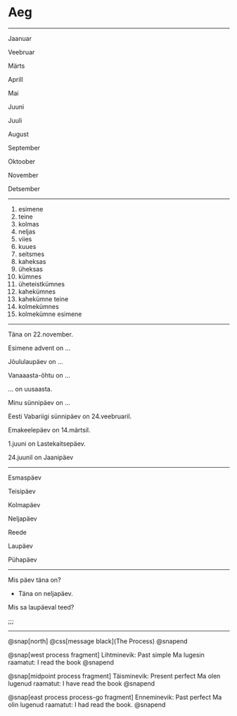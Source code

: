 # Aeg

---

Jaanuar

Veebruar

Märts

Aprill

Mai

Juuni

Juuli

August

September

Oktoober

November

Detsember

---

1. esimene
2. teine
3. kolmas
4. neljas
5. viies
6. kuues
7. seitsmes
8. kaheksas
9. üheksas
10. kümnes
11. üheteistkümnes
20. kahekümnes
22. kahekümne teine
30. kolmekümnes
30. kolmekümne esimene

---

Täna on 22.november.

Esimene advent on ...

Jõululaupäev on ...

Vanaaasta-õhtu on ...

 ... on uusaasta.

Minu sünnipäev on ...

Eesti Vabariigi sünnipäev on 24.veebruaril.

Emakeelepäev on 14.märtsil.

1.juuni on Lastekaitsepäev.

24.juunil on Jaanipäev

---

Esmaspäev

Teisipäev

Kolmapäev

Neljapäev

Reede

Laupäev

Pühapäev

---

Mis päev täna on?

- Täna on neljapäev.

Mis sa laupäeval teed?

;;;


---







@snap[north]
@css[message black](The Process)
@snapend

@snap[west process fragment]
Lihtminevik: Past simple
Ma lugesin raamatut: I read the book
@snapend

@snap[midpoint process fragment]
Täisminevik: Present perfect
Ma olen lugenud raamatut: I have read the book
@snapend

@snap[east process process-go fragment]
Enneminevik: Past perfect
Ma olin lugenud raamatut: I had read the book.
@snapend
